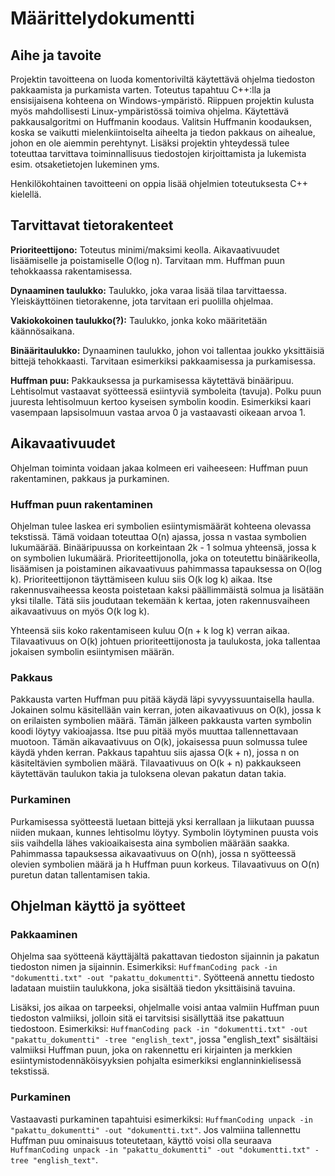 # Määrittelydokumentti

## Aihe ja tavoite

Projektin tavoitteena on luoda komentoriviltä käytettävä ohjelma tiedoston pakkaamista ja purkamista varten. Toteutus tapahtuu C++:lla ja ensisijaisena kohteena on Windows-ympäristö. Riippuen projektin kulusta myös mahdollisesti Linux-ympäristössä toimiva ohjelma. Käytettävä pakkausalgoritmi on Huffmanin koodaus. Valitsin Huffmanin koodauksen, koska se vaikutti mielenkiintoiselta aiheelta ja tiedon pakkaus on aihealue, johon en ole aiemmin perehtynyt. Lisäksi projektin yhteydessä tulee toteuttaa tarvittava toiminnallisuus tiedostojen kirjoittamista ja lukemista esim. otsaketietojen lukeminen yms.

Henkilökohtainen tavoitteeni on oppia lisää ohjelmien toteutuksesta C++ kielellä.

## Tarvittavat tietorakenteet

**Prioriteettijono:** Toteutus minimi/maksimi keolla. Aikavaativuudet lisäämiselle ja poistamiselle O(log n). Tarvitaan mm. Huffman puun tehokkaassa rakentamisessa.

**Dynaaminen taulukko:** Taulukko, joka varaa lisää tilaa tarvittaessa. Yleiskäyttöinen tietorakenne, jota tarvitaan eri puolilla ohjelmaa.

**Vakiokokoinen taulukko(?):** Taulukko, jonka koko määritetään käännösaikana.

**Binääritaulukko:** Dynaaminen taulukko, johon voi tallentaa joukko yksittäisiä bittejä tehokkaasti. Tarvitaan esimerkiksi pakkaamisessa ja purkamisessa.

**Huffman puu:** Pakkauksessa ja purkamisessa käytettävä binääripuu. Lehtisolmut vastaavat syötteessä esiintyviä symboleita (tavuja). Polku puun juuresta lehtisolmuun kertoo kyseisen symbolin koodin. Esimerkiksi kaari vasempaan lapsisolmuun vastaa arvoa 0 ja vastaavasti oikeaan arvoa 1.

## Aikavaativuudet

Ohjelman toiminta voidaan jakaa kolmeen eri vaiheeseen: Huffman puun rakentaminen, pakkaus ja purkaminen.

### Huffman puun rakentaminen

Ohjelman tulee laskea eri symbolien esiintymismäärät kohteena olevassa tekstissä. Tämä voidaan toteuttaa O(n) ajassa, jossa n vastaa symbolien lukumäärää. Binääripuussa on korkeintaan 2k - 1 solmua yhteensä, jossa k on symbolien lukumäärä. Prioriteettijonolla, joka on toteutettu binäärikeolla, lisäämisen ja poistaminen aikavaativuus pahimmassa tapauksessa on O(log k). Prioriteettijonon täyttämiseen kuluu siis O(k log k) aikaa. Itse rakennusvaiheessa keosta poistetaan kaksi päällimmäistä solmua ja lisätään yksi tilalle. Tätä siis joudutaan tekemään k kertaa, joten rakennusvaiheen aikavaativuus on myös O(k log k).

Yhteensä siis koko rakentamiseen kuluu O(n + k log k) verran aikaa. Tilavaativuus on O(k) johtuen prioriteettijonosta ja taulukosta, joka tallentaa jokaisen symbolin esiintymisen määrän.

### Pakkaus

Pakkausta varten Huffman puu pitää käydä läpi syvyyssuuntaisella haulla. Jokainen solmu käsitellään vain kerran, joten aikavaativuus on O(k), jossa k on erilaisten symbolien määrä. Tämän jälkeen pakkausta varten symbolin koodi löytyy vakioajassa. Itse puu pitää myös muuttaa tallennettavaan muotoon. Tämän aikavaativuus on O(k), jokaisessa puun solmussa tulee käydä yhden kerran. Pakkaus tapahtuu siis ajassa O(k + n), jossa n on käsiteltävien symbolien määrä. Tilavaativuus on O(k + n) pakkaukseen käytettävän taulukon takia ja tuloksena olevan pakatun datan takia.

### Purkaminen

Purkamisessa syötteestä luetaan bittejä yksi kerrallaan ja liikutaan puussa niiden mukaan, kunnes lehtisolmu löytyy. Symbolin löytyminen puusta vois siis vaihdella lähes vakioaikaisesta aina symbolien määrään saakka. Pahimmassa tapauksessa aikavaativuus on O(nh), jossa n syötteessä olevien symbolien määrä ja h Huffman puun korkeus. Tilavaativuus on O(n) puretun datan tallentamisen takia.

## Ohjelman käyttö ja syötteet

### Pakkaaminen

Ohjelma saa syötteenä käyttäjältä pakattavan tiedoston sijainnin ja pakatun tiedoston nimen ja sijainnin. Esimerkiksi: `HuffmanCoding pack -in "dokumentti.txt" -out "pakattu_dokumentti"`. Syötteenä annettu tiedosto ladataan muistiin taulukkona, joka sisältää tiedon yksittäisinä tavuina. 

Lisäksi, jos aikaa on tarpeeksi, ohjelmalle voisi antaa valmiin Huffman puun tiedoston valmiiksi, jolloin sitä ei tarvitsisi sisällyttää itse pakattuun tiedostoon.
Esimerkiksi: `HuffmanCoding pack -in "dokumentti.txt" -out "pakattu_dokumentti" -tree "english_text"`, jossa "english_text" sisältäisi valmiiksi Huffman puun, joka on rakennettu eri kirjainten ja merkkien esiintymistodennäköisyyksien pohjalta esimerkiksi englanninkielisessä tekstissä.

### Purkaminen

Vastaavasti purkaminen tapahtuisi esimerkiksi: `HuffmanCoding unpack -in "pakattu_dokumentti" -out "dokumentti.txt"`. Jos valmiina tallennettu Huffman puu ominaisuus toteutetaan, käyttö voisi olla seuraava `HuffmanCoding unpack -in "pakattu_dokumentti" -out "dokumentti.txt" -tree "english_text"`.
